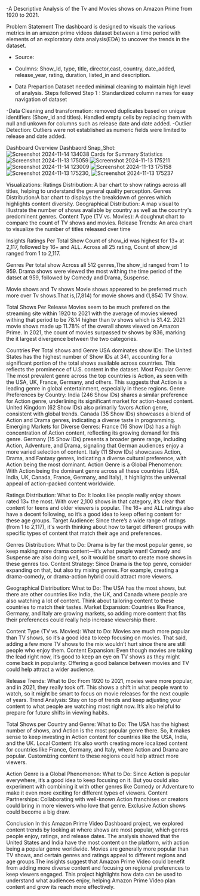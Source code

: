 -A Descriptive Analysis of the Tv and Movies shows on Amazon Prime from 1920 to 2021.

Problem Statement
The dashboard is designed to visuals the various metrics in an amazon prime videos dataset between a time period with elements of an exploratory data analysis(EDA) to uncover the trends in the dataset.

- Source:
- Coulmns:
   Show_Id, type, title, director,cast, country, date_added, release_year, rating, duration, listed_in and description.

- Data Prepartion
Dataset needed minimal cleaning to maintain high level of analysis.
Steps followed
Step 1 : Standardized column names for easy navigation of dataset

-Data Cleaning and transformation: removed duplicates  based on unique identifiers (Show_id and titles). 
 Handled empty cells by replacing them with null and unkown for columns such as release date and date added.
-Outlier Detection: 
 Outliers were not established as numeric fields were limited to release and date added.

Dashboard Overview
Dashbaord Snap_Shot:![Screenshot 2024-11-14 134038](https://github.com/user-attachments/assets/1deb5004-8430-42b0-91c3-3141d15f54cf)
Cards for Summary Statistics
 ![Screenshot 2024-11-13 175059](https://github.com/user-attachments/assets/16658dd8-a61b-453e-95b3-e75ce1d3d004)
 ![Screenshot 2024-11-13 175211](https://github.com/user-attachments/assets/152ae772-9cf0-4f81-a202-d1b2db0455bc)
 ![Screenshot 2024-11-14 123009](https://github.com/user-attachments/assets/fd9f1b68-3a0f-4486-a2fe-eea3c1f1cc05)
 ![Screenshot 2024-11-13 175158](https://github.com/user-attachments/assets/b842be83-b63d-4ef8-8041-538e2f262daa)
 ![Screenshot 2024-11-13 175230](https://github.com/user-attachments/assets/118d993e-58c1-48b7-a46b-4d3fcf3699eb), 
![Screenshot 2024-11-13 175237](https://github.com/user-attachments/assets/9eb41ab6-6dbe-44ca-aa84-d637c5fdedd1)

Visualizations:
Ratings Distribution: A bar chart to show ratings across all titles, helping to understand the general quality perception.
Genres Distribution:A bar chart to displays the breakdown of genres which highlights content diversity.
Geographical Distribution: A map visual to illustrate the number of shows available by country as well as the country's predominent genres.
Content Type (TV vs. Movies): A doughnut chart to compare the count of TV shows and movies.
Release Trends: An area chart to visualize the number of titles released over time

Insights
Ratings Per Total Show
Count of show_id was highest for 13+ at 2,117, followed by 16+ and ALL.
﻿﻿Across all 25 rating, Count of show_id ranged from 1 to 2,117.﻿﻿

Genres Per total show
﻿Across all 512 genres,The show_id ranged from 1 to 959.
Drama shows were viewed the most withing the time period of the datset at 959, followed by Comedy and Drama, Suspense.﻿﻿

Movie shows and Tv shows
﻿Movie shows appeared to be preferred much more over Tv shows.That is,(7,814) for movie shows and (1,854) TV Show.

Total Shows Per Release
Movies seem to be much prefered on the streaming site within 1920 to 2021 with the average of movies viewed withing that period to be 78.14 higher than tv shows which is 31.42.
﻿2021 movie shows made up 11.78% of the overall shows viewed on Amazon Prime. 
In 2021, the count of movies surpassed tv shows by 836, marking the it largest divergence between the two categories.

Countries Per Total shows and Genre
USA dominates show IDs:
The United States has the highest number of Show IDs at 341, accounting for a significant portion of the total shows available across countries. This reflects the prominence of U.S. content in the dataset.
Most Popular Genre:
The most prevalent genre across the top countries is Action, as seen with the USA, UK, France, Germany, and others. This suggests that Action is a leading genre in global entertainment, especially in these regions.
Genre Preferences by Country:
India (246 Show IDs) shares a similar preference for Action genre, underlining its significant market for action-based content.
United Kingdom (62 Show IDs) also primarily favors Action genre, consistent with global trends.
Canada (35 Show IDs) showcases a blend of Action and Drama genres, indicating a diverse taste in programming.
Emerging Markets for Diverse Genres:
France (16 Show IDs) has a high concentration of Action content, reflecting its growing demand for this genre.
Germany (15 Show IDs) presents a broader genre range, including Action, Adventure, and Drama, signaling that German audiences enjoy a more varied selection of content.
Italy (11 Show IDs) showcases Action, Drama, and Fantasy genres, indicating a diverse cultural preference, with Action being the most dominant.
Action Genre is a Global Phenomenon:
With Action being the dominant genre across all these countries (USA, India, UK, Canada, France, Germany, and Italy), it highlights the universal appeal of action-packed content worldwide.

﻿Ratings Distribution:
What to Do: It looks like people really enjoy shows rated 13+ the most. With over 2,100 shows in that category, it’s clear that content for teens and older viewers is popular. The 16+ and ALL ratings also have a decent following, so it’s a good idea to keep offering content for these age groups.
Target Audience: Since there’s a wide range of ratings (from 1 to 2,117), it's worth thinking about how to target different groups with specific types of content that match their age and preferences.

Genres Distribution:
What to Do: Drama is by far the most popular genre, so keep making more drama content—it’s what people want! Comedy and Suspense are also doing well, so it would be smart to create more shows in these genres too.
Content Strategy: Since Drama is the top genre, consider expanding on that, but also try mixing genres. For example, creating a drama-comedy, or drama-action hybrid could attract more viewers.

Geographical Distribution:
What to Do: The USA has the most shows, but there are other countries like India, the UK, and Canada where people are also watching a lot of content. Think about tailoring content to these countries to match their tastes.
Market Expansion: Countries like France, Germany, and Italy are growing markets, so adding more content that fits their preferences could really help increase viewership there.

Content Type (TV vs. Movies):
What to Do: Movies are much more popular than TV shows, so it’s a good idea to keep focusing on movies. That said, adding a few more TV shows to the mix wouldn’t hurt since there are still people who enjoy them.
Content Expansion: Even though movies are taking the lead right now, it’s good to keep an eye on TV shows as they might come back in popularity. Offering a good balance between movies and TV could help attract a wider audience.

Release Trends:
What to Do: From 1920 to 2021, movies were more popular, and in 2021, they really took off. This shows a shift in what people want to watch, so it might be smart to focus on movie releases for the next couple of years.
Trend Analysis: Stay on top of trends and keep adjusting your content to what people are watching most right now. It’s also helpful to prepare for future shifts in viewing habits.

Total Shows per Country and Genre:
What to Do: The USA has the highest number of shows, and Action is the most popular genre there. So, it makes sense to keep investing in Action content for countries like the USA, India, and the UK.
Local Content: It’s also worth creating more localized content for countries like France, Germany, and Italy, where Action and Drama are popular. Customizing content to these regions could help attract more viewers.

Action Genre is a Global Phenomenon:
What to Do: Since Action is popular everywhere, it’s a good idea to keep focusing on it. But you could also experiment with combining it with other genres like Comedy or Adventure to make it even more exciting for different types of viewers.
Content Partnerships: Collaborating with well-known Action franchises or creators could bring in more viewers who love that genre. Exclusive Action shows could become a big draw.

Conclusion
In this Amazon Prime Video Dashboard project, we explored content trends by looking at where shows are most popular, which genres people enjoy, ratings, and release dates. The analysis showed that the United States and India have the most content on the platform, with action being a popular genre worldwide. Movies are generally more popular than TV shows, and certain genres and ratings appeal to different regions and age groups.The insights suggest that Amazon Prime Video could benefit from adding more diverse content and focusing on regional preferences to keep viewers engaged. This project highlights how data can be used to understand what audiences enjoy, helping Amazon Prime Video plan content and grow its reach more effectively.

